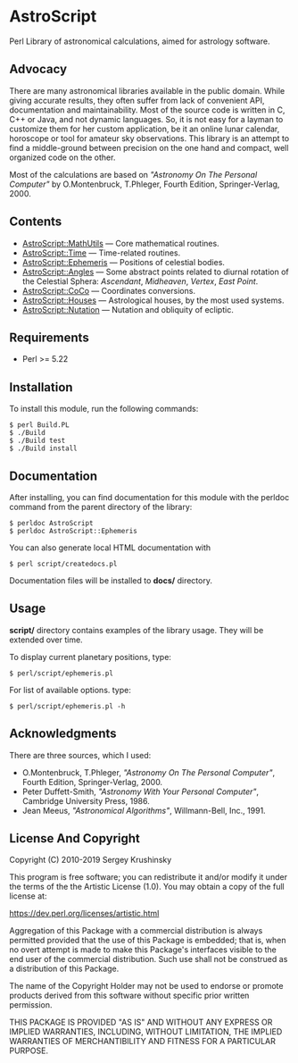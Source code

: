 # AstroScript

Perl Library of astronomical calculations, aimed for astrology software.

## Advocacy

There are many astronomical libraries available in the public domain. While
giving accurate results, they often suffer from lack of convenient API,
documentation and maintainability. Most of the source code is written in C, C++
or Java, and not dynamic languages. So, it is not easy for a layman to customize
them for her custom application, be it an online lunar calendar, horoscope or
tool for amateur sky observations. This library is an attempt to find a
middle-ground between precision on the one hand and compact, well organized
code on the other.

Most of the calculations are based on  _"Astronomy On The Personal Computer"_
by O.Montenbruck, T.Phleger, Fourth Edition, Springer-Verlag, 2000.

## Contents

- [AstroScript::MathUtils](lib/AstroScript::MathUtils.pm) — Core mathematical routines.
- [AstroScript::Time](lib/AstroScript::Time.pm) — Time-related routines.
- [AstroScript::Ephemeris](lib/AstroScript::Ephemeris.pm) — Positions of celestial bodies.
- [AstroScript::Angles](lib/AstroScript::Angles.pm) — Some abstract points related to diurnal rotation of the Celestial Sphera: _Ascendant_, _Midheaven_, _Vertex_, _East Point_.
- [AstroScript::CoCo](lib/AstroScript::CoCo.pm) —  Coordinates conversions.
- [AstroScript::Houses](lib/AstroScript::Houses.pm) —  Astrological houses, by the most used systems.
- [AstroScript::Nutation](lib/AstroScript::Nutation.pm) —  Nutation and obliquity of ecliptic.

## Requirements

* Perl >= 5.22

## Installation

To install this module, run the following commands:

```
$ perl Build.PL
$ ./Build
$ ./Build test
$ ./Build install
```

## Documentation

After installing, you can find documentation for this module with the
perldoc command from the parent directory of the library:

```
$ perldoc AstroScript
$ perldoc AstroScript::Ephemeris

```

You can also generate local HTML documentation with

```
$ perl script/createdocs.pl
```

Documentation files will be installed to **docs/** directory.

## Usage

**script/** directory contains examples of the library usage. They will be
extended over time.

To display current planetary positions, type:

```
$ perl/script/ephemeris.pl
```

For list of available options. type:

```
$ perl/script/ephemeris.pl -h
```

## Acknowledgments

There are three sources, which I used:

- O.Montenbruck, T.Phleger, _"Astronomy On The Personal Computer"_,
Fourth Edition, Springer-Verlag, 2000.
- Peter Duffett-Smith, _"Astronomy With Your Personal Computer"_,
Cambridge University Press, 1986.
- Jean Meeus, _"Astronomical Algorithms"_, Willmann-Bell, Inc., 1991.

## License And Copyright

Copyright (C) 2010-2019 Sergey Krushinsky

This program is free software; you can redistribute it and/or modify it
under the terms of the the Artistic License (1.0). You may obtain a
copy of the full license at:

https://dev.perl.org/licenses/artistic.html

Aggregation of this Package with a commercial distribution is always
permitted provided that the use of this Package is embedded; that is,
when no overt attempt is made to make this Package's interfaces visible
to the end user of the commercial distribution. Such use shall not be
construed as a distribution of this Package.

The name of the Copyright Holder may not be used to endorse or promote
products derived from this software without specific prior written
permission.

THIS PACKAGE IS PROVIDED "AS IS" AND WITHOUT ANY EXPRESS OR IMPLIED
WARRANTIES, INCLUDING, WITHOUT LIMITATION, THE IMPLIED WARRANTIES OF
MERCHANTIBILITY AND FITNESS FOR A PARTICULAR PURPOSE.
